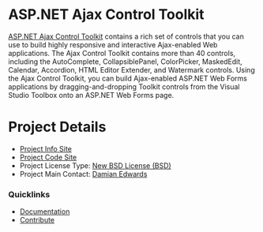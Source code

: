 # ASP.NET Ajax Control Toolkit

[ASP.NET Ajax Control Toolkit](https://ajaxcontroltoolkit.codeplex.com/) contains a rich set of controls that you can use to build highly responsive and interactive Ajax-enabled Web applications. The Ajax Control Toolkit contains more than 40 controls, including the AutoComplete, CollapsiblePanel, ColorPicker, MaskedEdit, Calendar, Accordion, HTML Editor Extender, and Watermark controls. Using the Ajax Control Toolkit, you can build Ajax-enabled ASP.NET Web Forms applications by dragging-and-dropping Toolkit controls from the Visual Studio Toolbox onto an ASP.NET Web Forms page.

# Project Details

* [Project Info Site](https://ajaxcontroltoolkit.codeplex.com/)
* [Project Code Site](https://ajaxcontroltoolkit.codeplex.com/)
* Project License Type: [New BSD License (BSD)](https://ajaxcontroltoolkit.codeplex.com/license)
* Project Main Contact: [Damian Edwards](https://www.codeplex.com/site/users/view/damianedwards)

### Quicklinks

* [Documentation](https://ajaxcontroltoolkit.codeplex.com/documentation)
* [Contribute](https://ajaxcontroltoolkit.codeplex.com/wikipage?title=Contribute&referringTitle=Documentation)
